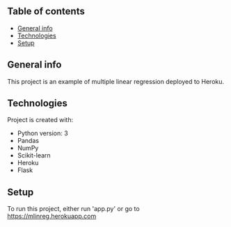 ## Table of contents
* [General info](#general-info)
* [Technologies](#technologies)
* [Setup](#setup)

## General info
This project is an example of multiple linear regression deployed to Heroku.
	
## Technologies
Project is created with:
* Python version: 3
* Pandas
* NumPy
* Scikit-learn
* Heroku
* Flask

## Setup
To run this project, either run 'app.py' or go to https://mlinreg.herokuapp.com
